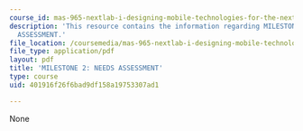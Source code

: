 ```yaml
---
course_id: mas-965-nextlab-i-designing-mobile-technologies-for-the-next-billion-users-fall-2008
description: 'This resource contains the information regarding MILESTONE 2: NEEDS
  ASSESSMENT.'
file_location: /coursemedia/mas-965-nextlab-i-designing-mobile-technologies-for-the-next-billion-users-fall-2008/401916f26f6bad9df158a19753307ad1_MITMAS_965F08_moca_m2.pdf
file_type: application/pdf
layout: pdf
title: 'MILESTONE 2: NEEDS ASSESSMENT'
type: course
uid: 401916f26f6bad9df158a19753307ad1

---
```

None